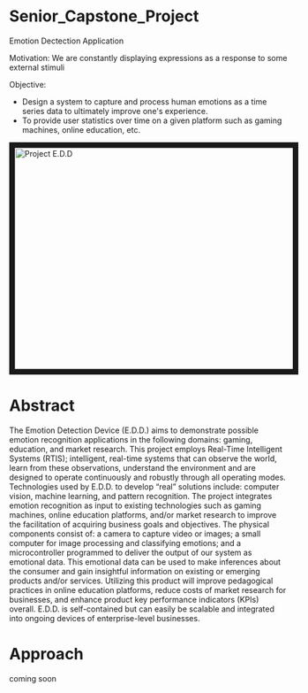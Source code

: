 # Senior_Capstone_Project
Emotion Dectection Application

Motivation: We are constantly displaying expressions as a response to some external stimuli

Objective:
  - Design a system to capture and process human emotions as a time series data to ultimately improve one's experience.
  - To provide user statistics over time on a given platform such as gaming machines, online education, etc.
  
<a href="http://www.youtube.com/watch?feature=player_embedded&v=oQZoGVFFEYw
" target="_blank"><img src="http://img.youtube.com/vi/oQZoGVFFEYw/0.jpg" 
alt="Project E.D.D" width="640" height="400" border="10" /></a>

# Abstract
The Emotion Detection Device (E.D.D.) aims to demonstrate possible emotion recognition applications in the following domains: gaming, education, and market research. This project employs Real-Time Intelligent Systems (RTIS); intelligent, real-time systems that can observe the world, learn from these observations, understand the environment and are designed to operate continuously and robustly through all operating modes. Technologies used by E.D.D. to develop “real” solutions include: computer vision, machine learning, and pattern recognition. The project integrates emotion recognition as input to existing technologies such as gaming machines, online education platforms, and/or market research to improve the facilitation of acquiring business goals and objectives. The physical components consist of: a camera to capture video or images; a small computer for image processing and classifying emotions; and a microcontroller programmed to deliver the output of our system as emotional data. This emotional data can be used to make inferences about the consumer and gain insightful information on existing or emerging products and/or services. Utilizing this product will improve pedagogical practices in online education platforms, reduce costs of market research for businesses, and enhance product key performance indicators (KPIs) overall. E.D.D. is self-contained but can easily be scalable and integrated into ongoing devices of enterprise-level businesses.

# Approach
coming soon
